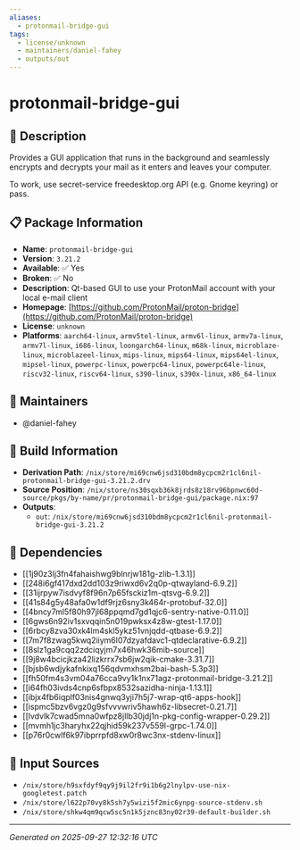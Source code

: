 ```yaml
---
aliases:
  - protonmail-bridge-gui
tags:
  - license/unknown
  - maintainers/daniel-fahey
  - outputs/out
---
```


# protonmail-bridge-gui

## 📝 Description

Provides a GUI application that runs in the background and seamlessly encrypts
and decrypts your mail as it enters and leaves your computer.

To work, use secret-service freedesktop.org API (e.g. Gnome keyring) or pass.


## 📋 Package Information

- **Name**: `protonmail-bridge-gui`
- **Version**: `3.21.2`
- **Available**: ✅ Yes
- **Broken**: ✅ No
- **Description**: Qt-based GUI to use your ProtonMail account with your local e-mail client
- **Homepage**: [https://github.com/ProtonMail/proton-bridge](https://github.com/ProtonMail/proton-bridge)
- **License**: `unknown`
- **Platforms**: `aarch64-linux`, `armv5tel-linux`, `armv6l-linux`, `armv7a-linux`, `armv7l-linux`, `i686-linux`, `loongarch64-linux`, `m68k-linux`, `microblaze-linux`, `microblazeel-linux`, `mips-linux`, `mips64-linux`, `mips64el-linux`, `mipsel-linux`, `powerpc-linux`, `powerpc64-linux`, `powerpc64le-linux`, `riscv32-linux`, `riscv64-linux`, `s390-linux`, `s390x-linux`, `x86_64-linux`
## 👥 Maintainers

- @daniel-fahey


## 🔧 Build Information

- **Derivation Path**: `/nix/store/mi69cnw6jsd310bdm8ycpcm2r1cl6nil-protonmail-bridge-gui-3.21.2.drv`
- **Source Position**: `/nix/store/ns30sqxb36k8jrds8z18rv96bpnwc60d-source/pkgs/by-name/pr/protonmail-bridge-gui/package.nix:97`
- **Outputs**:
  - `out`:  `/nix/store/mi69cnw6jsd310bdm8ycpcm2r1cl6nil-protonmail-bridge-gui-3.21.2`

## 🔗 Dependencies

- [[1j90z3lj3fn4fahaishwg9blnrjw181g-zlib-1.3.1]]
- [[248i6gf417dxd2dd103z9riwxd6v2q0p-qtwayland-6.9.2]]
- [[31ijrpyw7isdvyf8f96n7p65fsckiz1m-qtsvg-6.9.2]]
- [[41s84g5y48afa0w1df9rjz6sny3k464r-protobuf-32.0]]
- [[4bncy7ml5f80h97jl68ppqmd7gd1qjc6-sentry-native-0.11.0]]
- [[6gws6n92iv1sxvqqin5n019pwksx4z8w-gtest-1.17.0]]
- [[6rbcy8zva30xk4lm4skl5ykz51vnjqdd-qtbase-6.9.2]]
- [[7m7f8zwag5kwq2iiym6l07dzyafdavc1-qtdeclarative-6.9.2]]
- [[8slz1ga9cqq2zdciqyjm7x46hwk36mib-source]]
- [[9j8w4bcicjkza42lizkrrx7sb6jw2qik-cmake-3.31.7]]
- [[bjsb6wdjykafnkixq156qdvmxhsm2bai-bash-5.3p3]]
- [[fh50fm4s3vm04a76cca9vy1k1nx71agz-protonmail-bridge-3.21.2]]
- [[i64fh03ivds4cnp6sfbpx8532sazidha-ninja-1.13.1]]
- [[ibjx4fb6iqplf03nis4gnwq3yji7h5j7-wrap-qt6-apps-hook]]
- [[ispmc5bzv6vgz0g9sfvvvwriv5hawh6z-libsecret-0.21.7]]
- [[lvdvlk7cwad5mna0wfpz8jllb30jdj1n-pkg-config-wrapper-0.29.2]]
- [[mvmh1jc3haryhx22qjhid59k237v559l-grpc-1.74.0]]
- [[p76r0cwlf6k97ibprrpfd8xw0r8wc3nx-stdenv-linux]]

## 📁 Input Sources

- `/nix/store/h9sxfdyf9qy9j9il2fr9i1b6g2lnylpv-use-nix-googletest.patch`
- `/nix/store/l622p70vy8k5sh7y5wizi5f2mic6ynpg-source-stdenv.sh`
- `/nix/store/shkw4qm9qcw5sc5n1k5jznc83ny02r39-default-builder.sh`

---
*Generated on 2025-09-27 12:32:16 UTC*
